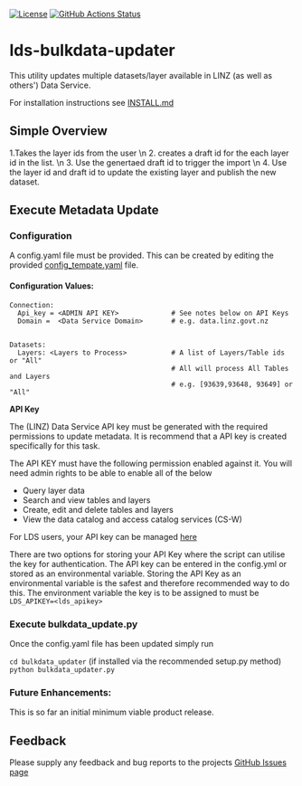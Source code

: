 [![License](https://img.shields.io/badge/License-BSD%203--Clause-blue.svg)](https://github.com/linz/lds-metadata-updater/LICENSE) 
[![GitHub Actions Status](https://github.com/linz/lds-metadata-updater/workflows/CI/badge.svg)](https://github.com/linz/lds-metadata-updater/actions)


# lds-bulkdata-updater


This utility updates multiple datasets/layer available in LINZ (as well as others') Data Service.

For installation instructions see [INSTALL.md](bulkdata_updater/INSTALL.md)

## Simple Overview

1.Takes the layer ids from the user \n
2. creates a draft id for the each layer id in the list. \n 
3. Use the genertaed draft id to trigger the import \n
4. Use the layer id and draft id to update the existing layer and publish the new dataset. 


## Execute Metadata Update

### Configuration
A config.yaml file must be provided. This can be created by editing the provided
[config_tempate.yaml](config_tempate.yaml) file. 


#### Configuration Values:

```
Connection:
  Api_key = <ADMIN API KEY>             # See notes below on API Keys
  Domain =  <Data Service Domain>       # e.g. data.linz.govt.nz


Datasets:
  Layers: <Layers to Process>           # A list of Layers/Table ids or "All"
                                        # All will process All Tables and Layers 
                                        # e.g. [93639,93648, 93649] or "All"

```

**API Key**

The (LINZ) Data Service API key must be generated with the required permissions 
to update metadata. It is recommend that a API key is created specifically for 
this task.

The API KEY must have the following permission enabled against it. You will 
need admin rights to be able to enable all of the below 
* Query layer data
* Search and view tables and layers
* Create, edit and delete tables and layers
* View the data catalog and access catalog services (CS-W)

For LDS users, your API key can be managed [here](https://data.linz.govt.nz/my/api/)

There are two options for storing your API Key where the script can utilise the key 
for authentication. The API key can be entered in the config.yml or stored as
an environmental variable. Storing the API Key as an environmental variable is 
the safest and therefore recommended way to do this. The environment variable 
the key is to be assigned to must be `LDS_APIKEY=<lds_apikey>` 



### Execute bulkdata_update.py
Once the config.yaml file has been updated simply run

```cd bulkdata_updater``` (if installed via the recommended setup.py method)
```python bulkdata_updater.py```


### Future Enhancements:
This is so far an initial minimum viable product release.

## Feedback
Please supply any feedback and bug reports to the projects
[GitHub Issues page](https://github.com/linz/lds-bulk-updater/issues)
